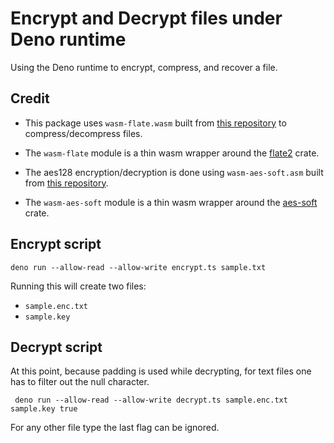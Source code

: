 # Encrypt and Decrypt files under Deno runtime

Using the Deno runtime to encrypt, compress, and recover a file.

## Credit

- This package uses `wasm-flate.wasm` built from [this repository](https://github.com/drbh/wasm-flate) to compress/decompress files.
- The `wasm-flate` module is a thin wasm wrapper around the [flate2](https://docs.rs/crate/flate2/1.0.14) crate.

- The aes128 encryption/decryption is done using `wasm-aes-soft.asm` built from [this repository](https://github.com/icyJoseph/wasm-aes-soft).
- The `wasm-aes-soft` module is a thin wasm wrapper around the [aes-soft](https://docs.rs/crate/aes-soft/0.3.3) crate.

## Encrypt script

```
deno run --allow-read --allow-write encrypt.ts sample.txt
```

Running this will create two files:

- `sample.enc.txt`
- `sample.key`

## Decrypt script

At this point, because padding is used while decrypting, for text files one has to filter out the null character.

```
 deno run --allow-read --allow-write decrypt.ts sample.enc.txt sample.key true
```

For any other file type the last flag can be ignored.
